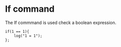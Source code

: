 # If command
The If commmand is used check a boolean expression.

```
if(1 == 1){
    log("1 = 1");
};
```